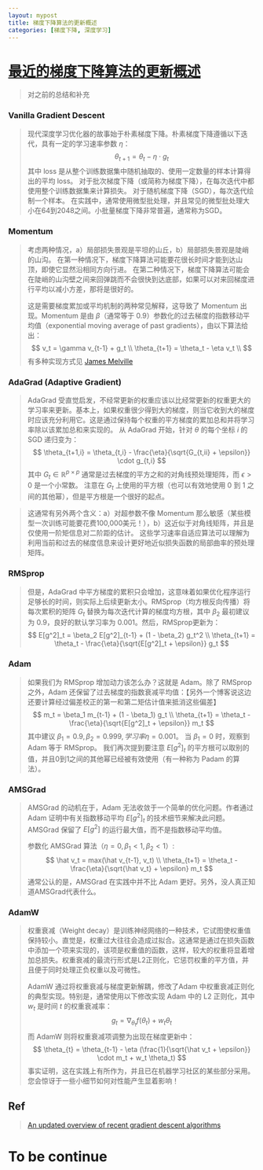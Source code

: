 ```yaml
---
layout: mypost
title: 梯度下降算法的更新概述
categories: [梯度下降, 深度学习]
---
```


# [最近的梯度下降算法的更新概述](https://johnchenresearch.github.io/demon/)



> 对之前的总结和补充

### Vanilla Gradient Descent

> 现代深度学习优化器的故事始于朴素梯度下降。朴素梯度下降遵循以下迭代，具有一定的学习速率参数 $\eta$：
> $$
> \theta_{t+1} = \theta_t - \eta \cdot g_t
> $$
> 其中 loss 是从整个训练数据集中随机抽取的、使用一定数量的样本计算得出的平均 loss。
> 对于批次梯度下降（或简称为梯度下降），在每次迭代中都使用整个训练数据集来计算损失。
> 对于随机梯度下降（SGD），每次迭代绘制一个样本。
> 在实践中，通常使用微型批处理，并且常见的微型批处理大小在64到2048之间。小批量梯度下降非常普遍，通常称为SGD。

### Momentum

> 考虑两种情况，a）局部损失景观是平坦的山丘，b）局部损失景观是陡峭的山沟。
> 在第一种情况下，梯度下降算法可能要花很长时间才能到达山顶，即使它显然沿相同方向行进。
> 在第二种情况下，梯度下降算法可能会在陡峭的山沟壁之间来回弹跳而不会很快到达底部，如果可以对来回梯度进行平均以减小方差，那将是很好的。
>
> 这是需要梯度累加或平均机制的两种常见解释，这导致了 Momentum 出现。Momentum 是由 $\beta$（通常等于 0.9）参数化的过去梯度的指数移动平均值（exponential moving average of past gradients），由以下算法给出：
> $$
> v_t = \gamma v_{t-1} + g_t \\
> \theta_{t+1} = \theta_t - \eta v_t \\
> $$
> 有多种实现方式见 [James Melville](https://jlmelville.github.io/mize/nesterov.html)

### AdaGrad (Adaptive Gradient)

> AdaGrad 受直觉启发，不经常更新的权重应该以比经常更新的权重更大的学习率来更新。基本上，如果权重很少得到大的梯度，则当它收到大的梯度时应该充分利用它。这是通过保持每个权重的平方梯度的累加总和并将学习率除以该累加总和来实现的。
> 从 AdaGrad 开始，针对 $\theta$ 的每个坐标 $i$ 的 SGD 递归变为：
> $$
> \theta_{t+1,i} = \theta_{t,i} - \frac{\eta}{\sqrt{G_{t,ii} + \epsilon}} \cdot g_{t,i}
> $$
> 其中 $G_t \in \mathbb{R}^{p \times p}$ 通常是过去梯度的平方之和的对角线预处理矩阵，而 $\epsilon > 0$ 是一个小常数。
> 注意在 $G_t$ 上使用的平方根（也可以有效地使用 0 到 1 之间的其他幂），但是平方根是一个很好的起点。

> 这通常有另外两个含义：a）对超参数不像 Momentum 那么敏感（某些模型一次训练可能要花费100,000美元！），b）这近似于对角线矩阵，并且是仅使用一阶矩信息对二阶距的估计。
> 这些学习速率自适应算法可以理解为利用当前和过去的梯度信息来设计更好地近似损失函数的局部曲率的预处理矩阵。

### RMSprop

> 但是，AdaGrad 中平方梯度的累积只会增加，这意味着如果优化程序运行足够长的时间，则实际上后续更新太小。RMSprop（均方根反向传播）将每次累积的矩阵 $G_t$ 替换为每次迭代计算的梯度均方根，其中 $\beta_2$ 最初建议为 0.9，良好的默认学习率为 0.001。然后，RMSprop更新为：
> $$
> E[g^2]_t = \beta_2 E[g^2]_{t-1} + (1 - \beta_2) g_t^2 \\
> \theta_{t+1} = \theta_t - \frac{\eta}{\sqrt{E[g^2]_t + \epsilon}} g_t
> $$

### Adam

> 如果我们为 RMSprop 增加动力该怎么办？这就是 Adam。除了 RMSprop 之外，Adam 还保留了过去梯度的指数衰减平均值：【另外一个博客说这边还要计算经过偏差校正的第一和第二矩估计值来抵消这些偏差】
> $$
> m_t = \beta_1 m_{t-1} + (1 - \beta_1) g_t \\
> \theta_{t+1} = \theta_t - \frac{\eta}{\sqrt{E[g^2]_t + \epsilon}} m_t
> $$
> 其中建议 $\beta_1 = 0.9,\beta_2 = 0.999, 学习率 \eta=0.001$。
> 当 $\beta_1 = 0$ 时，观察到 Adam 等于 RMSprop。
> 我们再次提到要注意 $E[g^2]_t$ 的平方根可以取别的值，并且0到1之间的其他幂已经被有效使用（有一种称为 Padam 的算法）。

### AMSGrad

> AMSGrad 的动机在于，Adam 无法收敛于一个简单的优化问题。作者通过 Adam 证明中有关指数移动平均 $E[g^2]_t$ 的技术细节来解决此问题。AMSGrad 保留了 $E[g^2]$ 的运行最大值，而不是指数移动平均值。
>
> 参数化 AMSGrad 算法（$\eta = 0,\beta_1 < 1, \beta_2 < 1$）:
> $$
> \hat v_t = max(\hat v_{t-1}, v_t) \\
> \theta_{t+1} = \theta_t - \frac{\eta}{\sqrt{\hat v_t} + \epsilon} m_t
> $$
> 通常公认的是，AMSGrad 在实践中并不比 Adam 更好。另外，没人真正知道AMSGrad代表什么。

### AdamW

> 权重衰减（Weight decay）是训练神经网络的一种技术，它试图使权重值保持较小。直觉是，权重过大往往会造成过拟合。这通常是通过在损失函数中添加一个项来实现的，该项是权重值的函数，这样，较大的权重将显着增加总损失。权重衰减的最流行形式是L2正则化，它惩罚权重的平方值，并且便于同时处理正负权重以及可微性。
>
> AdamW 通过将权重衰减与梯度更新解耦，修改了Adam 中权重衰减正则化的典型实现。特别是，通常使用以下修改实现 Adam 中的 L2 正则化，其中 $w_t$ 是时间 $t$ 的权重衰减率：
> $$
> g_t = \nabla_{\theta_t} f(\theta_t) + w_t \theta_t
> $$
> 而 AdamW 则将权重衰减项调整为出现在梯度更新中：
> $$
> \theta_{t} = \theta_{t-1} - \eta (\frac{1}{\sqrt{\hat v_t + \epsilon}} \cdot m_t + w_t \theta_t)
> $$
> 事实证明，这在实践上有所作为，并且已在机器学习社区的某些部分采用。您会惊讶于一些小细节如何对性能产生显着影响！

## Ref

> [An updated overview of recent gradient descent algorithms](https://johnchenresearch.github.io/demon/)

# To be continue